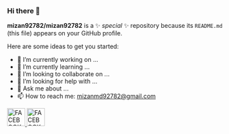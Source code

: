 ### Hi there 👋


**mizan92782/mizan92782** is a ✨ _special_ ✨ repository because its `README.md` (this file) appears on your GitHub profile.

Here are some ideas to get you started:

- 🔭 I’m currently working on ...
- 🌱 I’m currently learning ...
- 👯 I’m looking to collaborate on ...
- 🤔 I’m looking for help with ...
- 💬 Ask me about ...
- 📫 How to reach me: mizanmd92782@gmail.com

 <a href="https://www.facebook.com/profile.php?id=100028321125592" >
 <img src="https://cdn-icons-png.flaticon.com/512/124/124010.png" alt="FACEBOOK" style="width:42px;height:42px;" >
</a>

<a href="https://drive.google.com/file/d/1sajVUzhW47wLloi3G6Y7HCSlm6vjLw-s/view?usp=share_link" >
 <img src="https://drive.google.com/file/d/1sajVUzhW47wLloi3G6Y7HCSlm6vjLw-s/view?usp=share_link" alt="FACEBOOK" style="width:42px;height:42px;" >
</a>

